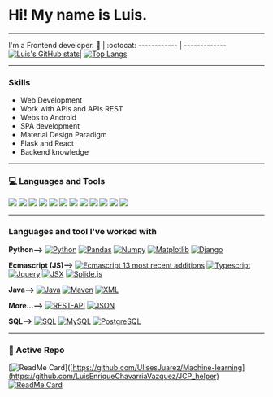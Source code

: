 # Hi! My name is Luis.

----

I'm a Frontend developer.
 🙋 | :octocat:
------------ | -------------
[![Luis's GitHub stats](https://github-readme-stats.vercel.app/api?username=UlisesJuarez&show_icons=true&theme=tokyonight)](https://github.com/UlisesJuarez/github-readme-stats)| [![Top Langs](https://github-readme-stats.vercel.app/api/top-langs/?username=UlisesJuarez&langs_count=15&layout=compact&theme=tokyonight)](https://github.com/UlisesJuarez/github-readme-stats)

----

### Skills

- Web Development
- Work with APIs and APIs REST
- Webs to Android
- SPA development
- Material Design Paradigm
- Flask and React
- Backend knowledge

----

### 💻 Languages and Tools 

<img src = "https://img.shields.io/badge/-HTML5-E34F26?style=flat&logo=html5&logoColor=white"> <img src = "https://img.shields.io/badge/-CSS3-1572B6?style=flat&logo=css3&logoColor=white">
<img src="https://img.shields.io/badge/-Bootstrap-563D7C?style=flat&logo=bootstrap&logoColor=white">
<img src="https://img.shields.io/badge/-JavaScript-eed718?style=flat&logo=javascript&logoColor=ffffff">
<img src="https://img.shields.io/badge/-React-000000?style=flat&logo=react&logoColor=00c8ff">
<img src="https://img.shields.io/badge/-MongoDB-4DB33D?style=flat&logo=mongodb&logoColor=FFFFFF">
<img src="https://img.shields.io/badge/-Express.js-787878?style=flat">
<img src="https://img.shields.io/badge/-Node.js-3C873A?style=flat&logo=Node.js&logoColor=white">
<img src="http://img.shields.io/badge/-Git-F1502F?style=flat&logo=git&logoColor=FFFFFF">
<img src="http://img.shields.io/badge/-Github-000000?style=flat&logo=github&logoColor=FFFFFF">
<img src="http://img.shields.io/badge/-VS%20Code-007ACC?style=flat&logo=visual%20studio%20code&logoColor=white">
<img src="http://img.shields.io/badge/-Heroku-430098?style=flat&logo=heroku&logoColor=white">

----

### Languages and tool I've worked with

  **Python-->**
  [![Python](https://img.shields.io/badge/-Python-black?style=flat&logo=python&link=link)](link)
  [![Pandas](https://img.shields.io/badge/-Pandas-150458?style=flat&logo=Pandas&link=link)](link)
  [![Numpy](https://img.shields.io/badge/-Numpy-lightgray?style=flat&logo=Numpy&logoColor=white&link=link)](link)
  [![Matplotlib](https://img.shields.io/badge/-Matplotlib-black?style=flat&logo=Matplotlib&logoColor=white&link=link)](link)
  [![Django](https://img.shields.io/badge/-Django-green?style=flat&logo=django&link=link)](link)
  
  **Ecmascript (JS)-->**
  [![Ecmascript 13 most recent additions](https://img.shields.io/badge/-Python-black?style=flat&logo=python&link=link)](link)
  [![Typescript](https://img.shields.io/badge/-Pandas-150458?style=flat&logo=Pandas&link=link)](link)
  [![Jquery](https://img.shields.io/badge/-Numpy-lightgray?style=flat&logo=Numpy&logoColor=white&link=link)](link)
  [![JSX](https://img.shields.io/badge/-Matplotlib-black?style=flat&logo=Matplotlib&logoColor=white&link=link)](link)
  [![Splide.js](https://img.shields.io/badge/-Django-green?style=flat&logo=django&link=link)](link)

  **Java-->**
  [![Java](https://img.shields.io/badge/Java-orange?style=flat&logo=java&logoColor=white&link=link)](link) 
  [![Maven](https://img.shields.io/badge/Maven-C71A36?style=flat&logo=apache-maven&link=link)](link) 
  [![XML](https://img.shields.io/badge/-XML-orange?style=flat&logo=xml&link=link)](link)

  **More...-->**
  [![REST-API](https://img.shields.io/badge/REST-API-lightblue?style=flat&logo=rest-api&link=link)](link)
  [![JSON](https://img.shields.io/badge/-JSON-lightgray?style=flat&logo=json&link=link)](link)

  **SQL-->**
  [![SQL](https://img.shields.io/badge/-SQL-orange?style=flat&logo=sql&link=https://github.com/Quananhle)]([https://github.com/Quananhle](https://github.com/UlisesJuarez))
  [![MySQL](https://img.shields.io/badge/-MySQL-lightgray?style=flat&logo=mysql&link=https://github.com/Quananhle)]([https://github.com/Quananhle](https://github.com/UlisesJuarez))
  [![PostgreSQL](https://img.shields.io/badge/-PostgreSQL-blue?style=flat&logo=postgresql&link=https://github.com/Quananhle)]([https://github.com/Quananhle](https://github.com/UlisesJuarez))

---
### 👀 Active Repo
[![ReadMe Card](https://github-readme-stats.vercel.app/api/pin/?username=LuisEnriqueChavarriaVazquez&repo=JCP_helper&theme=radical "JCP_helper")]([https://github.com/UlisesJuarez/Machine-learning](https://github.com/LuisEnriqueChavarriaVazquez/JCP_helper)
[![ReadMe Card](https://github-readme-stats.vercel.app/api/pin/?username=UlisesJuarez&repo=Sistemas-distribuidos&theme=highcontrast "Desarrollo de sistemas distribuidos")](https://github.com/UlisesJuarez/Sistemas-distribuidos)
